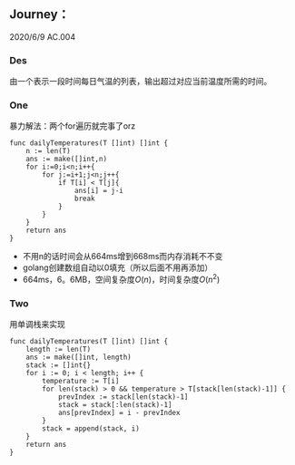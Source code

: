 ## Journey：
2020/6/9 AC.004
### Des
由一个表示一段时间每日气温的列表，输出超过对应当前温度所需的时间。

### One
暴力解法：两个for遍历就完事了orz
```golang
func dailyTemperatures(T []int) []int {
    n := len(T)
    ans := make([]int,n)
    for i:=0;i<n;i++{
        for j:=i+1;j<n;j++{
            if T[i] < T[j]{
                ans[i] = j-i
                break
            }
        }
    }
    return ans
}
```
- 不用n的话时间会从664ms增到668ms而内存消耗不不变
- golang创建数组自动以0填充（所以后面不用再添加）
- 664ms，6。6MB，空间复杂度$O(n)$，时间复杂度$O(n^2)$

### Two
用单调栈来实现
```golang
func dailyTemperatures(T []int) []int {
    length := len(T)
    ans := make([]int, length)
    stack := []int{}
    for i := 0; i < length; i++ {
        temperature := T[i]
        for len(stack) > 0 && temperature > T[stack[len(stack)-1]] {
            prevIndex := stack[len(stack)-1]
            stack = stack[:len(stack)-1]
            ans[prevIndex] = i - prevIndex
        }
        stack = append(stack, i)
    }
    return ans
}
```